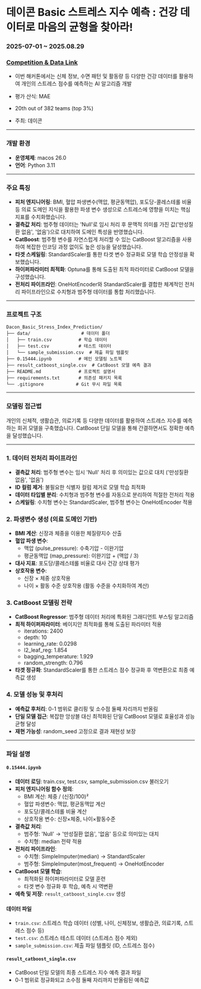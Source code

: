 # 데이콘 Basic 스트레스 지수 예측 : 건강 데이터로 마음의 균형을 찾아라!

### **2025-07-01 ~ 2025.08.29**
### [Competition & Data Link](https://dacon.io/competitions/open/236526/overview/description)
- 이번 해커톤에서는 신체 정보, 수면 패턴 및 활동량 등 다양한 건강 데이터를 활용하여 
개인의 스트레스 점수를 예측하는 AI 알고리즘 개발

- 평가 산식: MAE  

- 20th out of 382 teams (top 3%) 

- 주최: 데이콘
---
### **개발 환경**

- **운영체제**: macos 26.0
- **언어**: Python 3.11

---

### **주요 특징**

- **피처 엔지니어링**: BMI, 혈압 파생변수(맥압, 평균동맥압), 포도당-콜레스테롤 비율 등 의료 도메인 지식을 활용한 파생 변수 생성으로 스트레스에 영향을 미치는 핵심 지표를 수치화했습니다.
- **결측값 처리**: 범주형 데이터는 'Null'로 임시 처리 후 문맥적 의미를 가진 값('만성질환 없음', '없음')으로 대치하여 도메인 특성을 반영했습니다.
- **CatBoost**: 범주형 변수를 자연스럽게 처리할 수 있는 CatBoost 알고리즘을 사용하여 복잡한 인코딩 과정 없이도 높은 성능을 달성했습니다.
- **타겟 스케일링**: StandardScaler를 통한 타겟 변수 정규화로 모델 학습 안정성을 확보했습니다.
- **하이퍼파라미터 최적화**: Optuna를 통해 도출된 최적 파라미터로 CatBoost 모델을 구성했습니다.
- **전처리 파이프라인**: OneHotEncoder와 StandardScaler를 결합한 체계적인 전처리 파이프라인으로 수치형과 범주형 데이터를 통합 처리했습니다.

---



### **프로젝트 구조**

```
Dacon_Basic_Stress_Index_Prediction/
├── data/                   # 데이터 폴더
│   ├── train.csv          # 학습 데이터
│   ├── test.csv           # 테스트 데이터
│   └── sample_submission.csv  # 제출 파일 템플릿
├── 0.15444.ipynb          # 메인 모델링 노트북
├── result_catboost_single.csv  # CatBoost 모델 예측 결과
├── README.md              # 프로젝트 설명서
├── requirements.txt       # 의존성 패키지 목록
└── .gitignore            # Git 무시 파일 목록
```

---

### **모델링 접근법**

개인의 신체적, 생활습관, 의료기록 등 다양한 데이터를 활용하여 스트레스 지수를 예측하는 회귀 모델을 구축했습니다. CatBoost 단일 모델을 통해 간결하면서도 정확한 예측을 달성했습니다.

***

### 1. 데이터 전처리 파이프라인
- **결측값 처리**: 범주형 변수는 임시 'Null' 처리 후 의미있는 값으로 대치 ('만성질환 없음', '없음')
- **ID 컬럼 제거**: 불필요한 식별자 컬럼 제거로 모델 학습 최적화
- **데이터 타입별 분리**: 수치형과 범주형 변수를 자동으로 분리하여 적절한 전처리 적용
- **스케일링**: 수치형 변수는 StandardScaler, 범주형 변수는 OneHotEncoder 적용

### 2. 파생변수 생성 (의료 도메인 기반)
- **BMI 계산**: 신장과 체중을 이용한 체질량지수 산출
- **혈압 파생 변수**: 
  - 맥압 (pulse_pressure): 수축기압 - 이완기압
  - 평균동맥압 (map_pressure): 이완기압 + (맥압 / 3)
- **대사 지표**: 포도당/콜레스테롤 비율로 대사 건강 상태 평가
- **상호작용 변수**: 
  - 신장 × 체중 상호작용
  - 나이 × 활동 수준 상호작용 (활동 수준을 수치화하여 계산)

### 3. CatBoost 모델링 전략
- **CatBoost Regressor**: 범주형 데이터 처리에 특화된 그래디언트 부스팅 알고리즘
- **최적 하이퍼파라미터**: 베이지안 최적화를 통해 도출된 파라미터 적용
  - iterations: 2400
  - depth: 10
  - learning_rate: 0.0298
  - l2_leaf_reg: 1.854
  - bagging_temperature: 1.929
  - random_strength: 0.796
- **타겟 정규화**: StandardScaler를 통한 스트레스 점수 정규화 후 역변환으로 최종 예측값 생성

### 4. 모델 성능 및 후처리
- **예측값 후처리**: 0-1 범위로 클리핑 및 소수점 둘째 자리까지 반올림
- **단일 모델 접근**: 복잡한 앙상블 대신 최적화된 단일 CatBoost 모델로 효율성과 성능 균형 달성
- **재현 가능성**: random_seed 고정으로 결과 재현성 보장

---

### **파일 설명**

#### `0.15444.ipynb`
- **데이터 로딩**: train.csv, test.csv, sample_submission.csv 불러오기
- **피처 엔지니어링 함수 정의**:
  - BMI 계산: 체중 / (신장/100)²
  - 혈압 파생변수: 맥압, 평균동맥압 계산
  - 포도당/콜레스테롤 비율 계산
  - 상호작용 변수: 신장×체중, 나이×활동수준
- **결측값 처리**:
  - 범주형: 'Null' → '만성질환 없음', '없음' 등으로 의미있는 대치
  - 수치형: median 전략 적용
- **전처리 파이프라인**: 
  - 수치형: SimpleImputer(median) → StandardScaler
  - 범주형: SimpleImputer(most_frequent) → OneHotEncoder
- **CatBoost 모델 학습**:
  - 최적화된 하이퍼파라미터로 모델 훈련
  - 타겟 변수 정규화 후 학습, 예측 시 역변환
- **예측 및 저장**: `result_catboost_single.csv` 생성

#### 데이터 파일
- `train.csv`: 스트레스 학습 데이터 (성별, 나이, 신체정보, 생활습관, 의료기록, 스트레스 점수 등)
- `test.csv`: 스트레스 테스트 데이터 (스트레스 점수 제외)
- `sample_submission.csv`: 제출 파일 템플릿 (ID, 스트레스 점수)

#### `result_catboost_single.csv`
- CatBoost 단일 모델의 최종 스트레스 지수 예측 결과 파일
- 0-1 범위로 정규화되고 소수점 둘째 자리까지 반올림된 예측값


